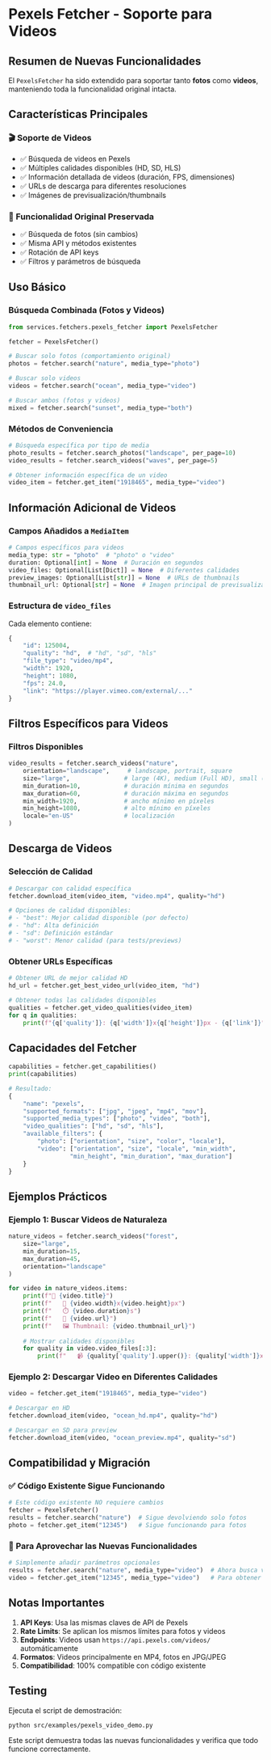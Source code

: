 # Pexels Fetcher - Soporte para Videos

## Resumen de Nuevas Funcionalidades

El `PexelsFetcher` ha sido extendido para soportar tanto **fotos** como **videos**, manteniendo toda la funcionalidad original intacta.

## Características Principales

### 🎬 Soporte de Videos
- ✅ Búsqueda de videos en Pexels
- ✅ Múltiples calidades disponibles (HD, SD, HLS)
- ✅ Información detallada de videos (duración, FPS, dimensiones)
- ✅ URLs de descarga para diferentes resoluciones
- ✅ Imágenes de previsualización/thumbnails

### 📸 Funcionalidad Original Preservada
- ✅ Búsqueda de fotos (sin cambios)
- ✅ Misma API y métodos existentes
- ✅ Rotación de API keys
- ✅ Filtros y parámetros de búsqueda

## Uso Básico

### Búsqueda Combinada (Fotos y Videos)
```python
from services.fetchers.pexels_fetcher import PexelsFetcher

fetcher = PexelsFetcher()

# Buscar solo fotos (comportamiento original)
photos = fetcher.search("nature", media_type="photo")

# Buscar solo videos
videos = fetcher.search("ocean", media_type="video") 

# Buscar ambos (fotos y videos)
mixed = fetcher.search("sunset", media_type="both")
```

### Métodos de Conveniencia
```python
# Búsqueda específica por tipo de media
photo_results = fetcher.search_photos("landscape", per_page=10)
video_results = fetcher.search_videos("waves", per_page=5)

# Obtener información específica de un video
video_item = fetcher.get_item("1918465", media_type="video")
```

## Información Adicional de Videos

### Campos Añadidos a `MediaItem`
```python
# Campos específicos para videos
media_type: str = "photo"  # "photo" o "video"
duration: Optional[int] = None  # Duración en segundos
video_files: Optional[List[Dict]] = None  # Diferentes calidades
preview_images: Optional[List[str]] = None  # URLs de thumbnails
thumbnail_url: Optional[str] = None  # Imagen principal de previsualización
```

### Estructura de `video_files`
Cada elemento contiene:
```python
{
    "id": 125004,
    "quality": "hd",  # "hd", "sd", "hls"
    "file_type": "video/mp4",
    "width": 1920,
    "height": 1080,
    "fps": 24.0,
    "link": "https://player.vimeo.com/external/..."
}
```

## Filtros Específicos para Videos

### Filtros Disponibles
```python
video_results = fetcher.search_videos("nature", 
    orientation="landscape",     # landscape, portrait, square
    size="large",               # large (4K), medium (Full HD), small (HD)
    min_duration=10,            # duración mínima en segundos
    max_duration=60,            # duración máxima en segundos
    min_width=1920,             # ancho mínimo en píxeles
    min_height=1080,            # alto mínimo en píxeles
    locale="en-US"              # localización
)
```

## Descarga de Videos

### Selección de Calidad
```python
# Descargar con calidad específica
fetcher.download_item(video_item, "video.mp4", quality="hd")

# Opciones de calidad disponibles:
# - "best": Mejor calidad disponible (por defecto)
# - "hd": Alta definición
# - "sd": Definición estándar  
# - "worst": Menor calidad (para tests/previews)
```

### Obtener URLs Específicas
```python
# Obtener URL de mejor calidad HD
hd_url = fetcher.get_best_video_url(video_item, "hd")

# Obtener todas las calidades disponibles
qualities = fetcher.get_video_qualities(video_item)
for q in qualities:
    print(f"{q['quality']}: {q['width']}x{q['height']}px - {q['link']}")
```

## Capacidades del Fetcher

```python
capabilities = fetcher.get_capabilities()
print(capabilities)

# Resultado:
{
    "name": "pexels",
    "supported_formats": ["jpg", "jpeg", "mp4", "mov"],
    "supported_media_types": ["photo", "video", "both"],
    "video_qualities": ["hd", "sd", "hls"],
    "available_filters": {
        "photo": ["orientation", "size", "color", "locale"],
        "video": ["orientation", "size", "locale", "min_width", 
                 "min_height", "min_duration", "max_duration"]
    }
}
```

## Ejemplos Prácticos

### Ejemplo 1: Buscar Videos de Naturaleza
```python
nature_videos = fetcher.search_videos("forest", 
    size="large",
    min_duration=15,
    max_duration=45,
    orientation="landscape"
)

for video in nature_videos.items:
    print(f"🎥 {video.title}")
    print(f"   📐 {video.width}x{video.height}px")
    print(f"   ⏱️ {video.duration}s")
    print(f"   🔗 {video.url}")
    print(f"   🖼️ Thumbnail: {video.thumbnail_url}")
    
    # Mostrar calidades disponibles
    for quality in video.video_files[:3]:
        print(f"   📹 {quality['quality'].upper()}: {quality['width']}x{quality['height']}px")
```

### Ejemplo 2: Descargar Video en Diferentes Calidades
```python
video = fetcher.get_item("1918465", media_type="video")

# Descargar en HD
fetcher.download_item(video, "ocean_hd.mp4", quality="hd")

# Descargar en SD para preview
fetcher.download_item(video, "ocean_preview.mp4", quality="sd")
```

## Compatibilidad y Migración

### ✅ Código Existente Sigue Funcionando
```python
# Este código existente NO requiere cambios
fetcher = PexelsFetcher()
results = fetcher.search("nature")  # Sigue devolviendo solo fotos
photo = fetcher.get_item("12345")   # Sigue funcionando para fotos
```

### 🔄 Para Aprovechar las Nuevas Funcionalidades
```python
# Simplemente añadir parámetros opcionales
results = fetcher.search("nature", media_type="video")  # Ahora busca videos
video = fetcher.get_item("12345", media_type="video")   # Para obtener videos
```

## Notas Importantes

1. **API Keys**: Usa las mismas claves de API de Pexels
2. **Rate Limits**: Se aplican los mismos límites para fotos y videos
3. **Endpoints**: Videos usan `https://api.pexels.com/videos/` automáticamente
4. **Formatos**: Videos principalmente en MP4, fotos en JPG/JPEG
5. **Compatibilidad**: 100% compatible con código existente

## Testing

Ejecuta el script de demostración:
```bash
python src/examples/pexels_video_demo.py
```

Este script demuestra todas las nuevas funcionalidades y verifica que todo funcione correctamente.
